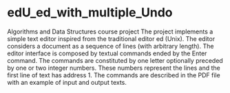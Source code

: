 # edU_ed_with_multiple_Undo
Algorithms and Data Structures course project
The project implements a simple text editor inspired from the traditional editor ed (Unix). The editor considers a document as a sequence of lines (with arbitrary length).
The editor interface is composed by textual commands ended by the Enter command. The commands are constituted by one letter optionally preceded by one or two integer numbers. These numbers represent the lines and the first line of text has address 1.
The commands are described in the PDF file with an example of input and output texts.
